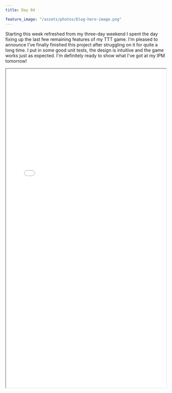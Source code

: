 ```yaml
---
title: Day 84

feature_image: "/assets/photos/blog-hero-image.png"
---
```


Starting this week refreshed from my three-day weekend I spent the day fixing up the last few remaining features
of my TTT game. I'm pleased to announce I've finally finished this project after struggling on it for
quite a long time. I put in some good unit tests, the design is intuitive and the game works just as expected.
I'm definitely ready to show what I've got at my IPM tomorrow!

<iframe src="/ttt/index.html" width="100%" height="1000px" title="Tic Tac Toe Game"></iframe>